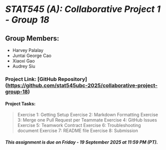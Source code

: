 # *STAT545 (A): Collaborative Project 1 - Group 18*

## Group Members: 
- Harvey Palalay
- Juntai George Cao
- Xiaoxi Gao
- Audrey Siu

### Project Link: [GitHub Repository] (https://github.com/stat545ubc-2025/collaborative-project-group-18)

#### Project Tasks:
> Exercise 1: Getting Setup
> Exercise 2: Markdown Formatting
> Exercise 3: Merge one Pull Request per Teammate
> Exercise 4: GitHub Issues
> Exercise 5: Teamwork Contract
> Exercise 6: Troubleshooting document
> Exercise 7: README file
> Exercise 8: Submission

##### *_This assignment is due on Friday - 19 September 2025 at 11:59 PM (PT)._*
